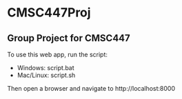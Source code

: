 # CMSC447Proj
## Group Project for CMSC447 ##

To use this web app, run the script:
* Windows: script.bat
* Mac/Linux: script.sh

Then open a browser and navigate to http://localhost:8000
